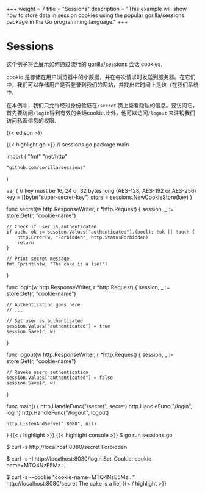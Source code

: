 +++
weight = 7
title = "Sessions"
description = "This example will show how to store data in session cookies using the popular gorilla/sessions package in the Go programming language."
+++

# Sessions

这个例子将会展示如何通过流行的 <a target="_blank" href="https://github.com/gorilla/sessions">gorilla/sessions</a> 会话 cookies.

cookie 是存储在用户浏览器中的小数据，并在每次请求时发送到服务器。在它们中，我们可以存储用户是否登录到我们的网站，并找出它时间上是谁（在我们系统中.

在本例中，我们只允许经过身份验证在`/secret` 页上查看隐私的信息。要访问它，首先要访问`/login`得到有效的会话cookie.此外，他可以访问`/logout` 来注销我们访问私密信息的权限.

{{< edison >}}

{{< highlight go >}}
// sessions.go
package main

import (
	"fmt"
	"net/http"

	"github.com/gorilla/sessions"
)

var (
	// key must be 16, 24 or 32 bytes long (AES-128, AES-192 or AES-256)
	key = []byte("super-secret-key")
	store = sessions.NewCookieStore(key)
)

func secret(w http.ResponseWriter, r *http.Request) {
	session, _ := store.Get(r, "cookie-name")

	// Check if user is authenticated
	if auth, ok := session.Values["authenticated"].(bool); !ok || !auth {
		http.Error(w, "Forbidden", http.StatusForbidden)
		return
	}

	// Print secret message
	fmt.Fprintln(w, "The cake is a lie!")
}

func login(w http.ResponseWriter, r *http.Request) {
	session, _ := store.Get(r, "cookie-name")

	// Authentication goes here
	// ...

	// Set user as authenticated
	session.Values["authenticated"] = true
	session.Save(r, w)
}

func logout(w http.ResponseWriter, r *http.Request) {
	session, _ := store.Get(r, "cookie-name")

	// Revoke users authentication
	session.Values["authenticated"] = false
	session.Save(r, w)
}

func main() {
	http.HandleFunc("/secret", secret)
	http.HandleFunc("/login", login)
	http.HandleFunc("/logout", logout)

	http.ListenAndServe(":8080", nil)
}
{{< / highlight >}}
{{< highlight console >}}
$ go run sessions.go

$ curl -s http://localhost:8080/secret
Forbidden

$ curl -s -I http://localhost:8080/login
Set-Cookie: cookie-name=MTQ4NzE5Mz...

$ curl -s --cookie "cookie-name=MTQ4NzE5Mz..." http://localhost:8080/secret
The cake is a lie!
{{< / highlight >}}


